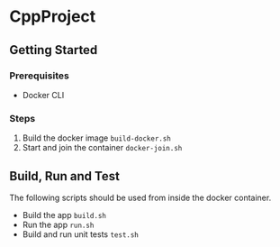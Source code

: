 # CppProject

## Getting Started

### Prerequisites
+ Docker CLI

### Steps
1. Build the docker image `build-docker.sh`
2. Start and join the container `docker-join.sh`

## Build, Run and Test
The following scripts should be used from inside the docker container.
+ Build the app `build.sh`
+ Run the app `run.sh`
+ Build and run unit tests `test.sh`
